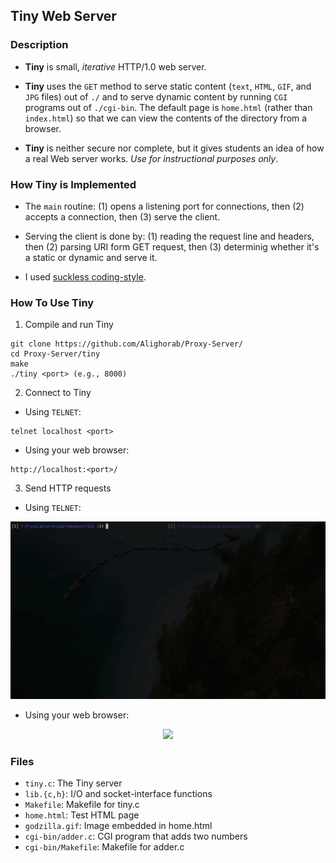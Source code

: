 ## Tiny Web Server

### Description

- **Tiny** is small, *iterative* HTTP/1.0 web server.

- **Tiny** uses the `GET` method to serve static content
(`text`, `HTML`, `GIF`, and `JPG` files) out of `./` and to serve dynamic
content by running `CGI` programs out of `./cgi-bin`. The default 
page is `home.html` (rather than `index.html`) so that we can view
the contents of the directory from a browser.

- **Tiny** is neither secure nor complete, but it gives students an
idea of how a real Web server works. *Use for instructional purposes only*.

### How Tiny is Implemented

- The `main` routine: 
(1) opens a listening port for connections, then 
(2) accepts a connection, then 
(3) serve the client.

- Serving the client is done by: 
(1) reading the request line and headers, then 
(2) parsing URI form GET request, then 
(3) determinig whether it's a static or dynamic and serve it.

- I used [suckless coding-style](https://suckless.org/coding_style/).

### How To Use Tiny

1. Compile and run Tiny
````
git clone https://github.com/Alighorab/Proxy-Server/
cd Proxy-Server/tiny
make
./tiny <port> (e.g., 8000)
````

2. Connect to Tiny
- Using `TELNET`:
````
telnet localhost <port>
````
- Using your web browser:
````
http://localhost:<port>/
````

3. Send HTTP requests
- Using `TELNET`:
<p align="center">
  <img src="./media/Telnet.gif" />
</p>

- Using your web browser: 
<p align="center">
  <img src="./media/Firefox.gif" />
</p>

### Files

- `tiny.c`: The Tiny server
- `lib.{c,h}`: I/O and socket-interface functions
- `Makefile`: Makefile for tiny.c
- `home.html`: Test HTML page
- `godzilla.gif`: Image embedded in home.html
- `cgi-bin/adder.c`: CGI program that adds two numbers
- `cgi-bin/Makefile`: Makefile for adder.c

